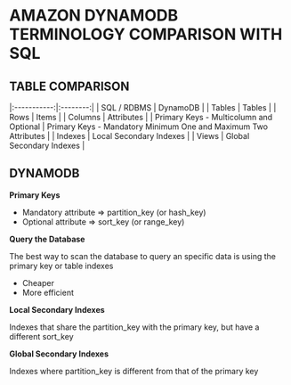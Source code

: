 # AMAZON DYNAMODB TERMINOLOGY COMPARISON WITH SQL

## TABLE COMPARISON

|:-----------:|:--------:|
| SQL / RDBMS | DynamoDB |
| Tables | Tables |
| Rows | Items |
| Columns | Attributes |
| Primary Keys - Multicolumn and Optional | Primary Keys - Mandatory
Minimum One and Maximum Two Attributes |
| Indexes | Local Secondary Indexes |
| Views | Global Secondary Indexes |

## DYNAMODB

**Primary Keys**

- Mandatory attribute => partition_key (or hash_key)
- Optional attribute => sort_key (or range_key)

**Query the Database**

The best way to scan the database to query an specific data is using the primary key or table indexes
 - Cheaper
 - More efficient

**Local Secondary Indexes**

Indexes that share the partition_key with the primary key, but have a different sort_key

**Global Secondary Indexes**

Indexes where partition_key is different from that of the primary key
